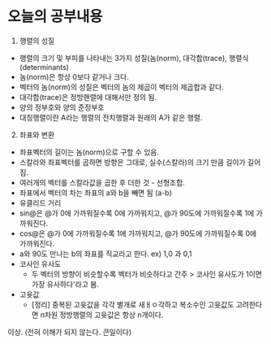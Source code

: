 # 오늘의 공부내용

1. 행렬의 성질
 - 행렬의 크기 및 부피를 나타내는 3가지 성질(놈(norm), 대각합(trace), 행렬식(determinants)
 - 놈(norm)은 항상 0보다 같거나 크다.
 - 벡터의 놈(norm)의 성질은 벡터의 놈의 제곱이 벡터의 제곱합과 같다.
 - 대각합(trace)은 정방핸렬에 대해서만 정의 됨.
 - 양의 정부호와 양의 준정부호
 - 대칭행렬이란 A라는 행렬의 전치행렬과 원래의 A가 같은 행렬.

2. 좌표와 변환
 - 좌표벡터의 길이는 놈(norm)으로 구할 수 있음.
 - 스칼라와 좌표벡터를 곱하면 방향은 그대로, 실수(스칼라)의 크기 만큼 길이가 길어짐.
 - 여러개의 벡터를 스칼라값을 곱한 후 더한 것 - 선형조합.
 - 좌표에서 벡터의 차는 좌표의 a와 b을 빼면 됨 (a-b)
 - 유클리드 거리
 - sin@은 @가 0에 가까워질수록 0에 가까워지고, @가 90도에 가까워질수록 1에 가까워진다.
 - cos@은 @가 0에 가까워질수록 1에 가까워지고, @가 90도에 가까워질수록 0에 가까워진다.
 - a와 90도 만나는 b의 좌표를 직교라고 한다. ex) 1,0 과 0,1
 - 코사인 유사도
   - 두 벡터의 방향이 비슷할수록 벡터가 비슷하다고 간주 > 코사인 유사도가 1이면 가장 유사하다'라고 봄.
 - 고윳값
   - [정리] 중복된 고윳값을 각각 별개로 새ㅐㅇ각하고 복소수인 고윳값도 고려한다면 n차원 정방행렬의 고윳값은 항상 n개이다.
 

이상. (전혀 이해가 되지 않는다. 큰일이다)
